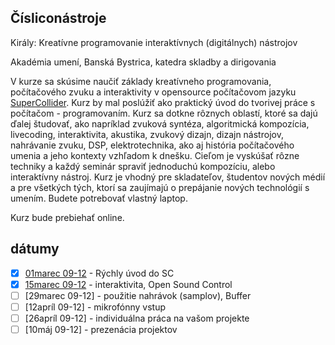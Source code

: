Čísliconástroje
---------------

Király: Kreatívne programovanie interaktívnych (digitálnych) nástrojov

Akadémia umení, Banská Bystrica, katedra skladby a dirigovania

V  kurze sa skúsime naučiť základy kreatívneho programovania, počítačového zvuku a interaktivity v opensource počítačovom jazyku [SuperCollider](https://supercollider.github.io). Kurz by mal poslúžiť ako praktický úvod do tvorivej práce s počítačom - programovaním. Kurz sa dotkne rôznych oblastí, ktoré sa dajú ďalej študovať, ako napríklad zvuková syntéza, algoritmická kompozícia, livecoding, interaktivita, akustika, zvukový dizajn, dizajn nástrojov, nahrávanie zvuku, DSP, elektrotechnika, ako aj história počítačového umenia a jeho kontexty vzhľadom k dnešku.
Cieľom je vyskúšať rôzne techniky a každý seminár spraviť jednoduchú kompozíciu, alebo interaktívny nástroj. Kurz je vhodný pre skladateľov, študentov nových médií a pre všetkých tých, ktorí sa  zaujímajú o prepájanie nových technológií s umením. Budete potrebovať vlastný laptop.

Kurz bude prebiehať online.

dátumy
------

- [x] [01marec 09-12](https://github.com/paum3/Cisliconastroje/tree/main/01032021) - Rýchly úvod do SC
- [x] [15marec 09-12](https://github.com/paum3/Cisliconastroje/tree/main/15032021)  - interaktivita, Open Sound Control
- [ ] [29marec 09-12] - použitie nahrávok (samplov), Buffer
- [ ] [12apríl 09-12] - mikrofónny vstup
- [ ] [26apríl 09-12] - individuálna práca na vašom projekte
- [ ] [10máj 09-12] - prezenácia projektov

